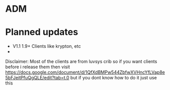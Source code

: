 # ADM

# Planned updates
* V1.1 1.9+ Clients like krypton, etc
* 


Disclaimer: Most of the clients are from luvsys crib so if you want clients before i release them then visit https://docs.google.com/document/d/1QfXdBMPw544ZbfwXVHncYfLVap8e5bFJeitPfuQgQLE/edit?tab=t.0
but if you dont know how to do it just use this
